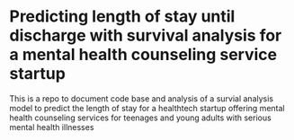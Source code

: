 # Predicting length of stay until discharge with survival analysis for a mental health counseling service startup
This is a repo to document code base and analysis of a survial analysis model to predict the length of stay for a healthtech startup offering mental health counseling services for teenages and young adults with serious mental health illnesses

